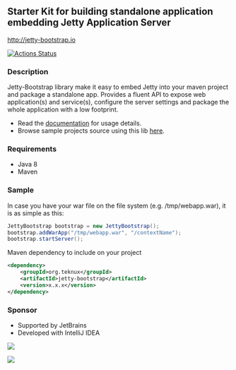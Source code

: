 ## Starter Kit for building standalone application embedding Jetty Application Server

http://jetty-bootstrap.io

[![Actions Status](https://github.com/teknux-org/jetty-bootstrap/workflows/Deploy/badge.svg)](https://github.com/teknux-org/jetty-bootstrap/actions)

### Description
Jetty-Bootstrap library make it easy to embed Jetty into your maven project and package a standalone app. Provides a fluent API to expose web application(s) and service(s), configure the server settings and package the whole application with a low footprint.

- Read the [documentation](https://github.com/teknux-org/jetty-bootstrap/wiki) for usage details.
- Browse sample projects source using this lib [here](https://github.com/teknux-org/jetty-bootstrap-examples).

### Requirements
- Java 8
- Maven

### Sample
In case you have your war file on the file system (e.g. /tmp/webapp.war), it is as simple as this:
```java
JettyBootstrap bootstrap = new JettyBootstrap();
bootstrap.addWarApp("/tmp/webapp.war", "/contextName");
bootstrap.startServer();
```

Maven dependency to include on your project
```xml
<dependency>
	<groupId>org.teknux</groupId>
	<artifactId>jetty-bootstrap</artifactId>
	<version>x.x.x</version>
</dependency>
```

### Sponsor
- Supported by JetBrains
- Developed with IntelliJ IDEA

![](https://upload.wikimedia.org/wikipedia/commons/thumb/1/1a/JetBrains_Logo_2016.svg/221px-JetBrains_Logo_2016.svg.png)

![](https://upload.wikimedia.org/wikipedia/commons/d/d5/IntelliJ_IDEA_Logo.svg)
